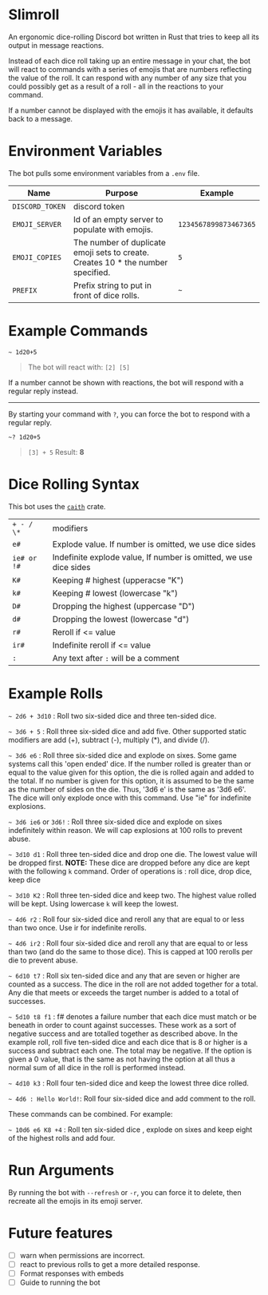 # Slimroll

An ergonomic dice-rolling Discord bot written in Rust that tries to keep all its output in message reactions.

Instead of each dice roll taking up an entire message in your chat, the bot will react to commands with a series of emojis that are numbers reflecting the value of the roll. It can respond with any number of any size that you could possibly get as a result of a roll - all in the reactions to your command.

If a number cannot be displayed with the emojis it has available, it defaults back to a message.

# Environment Variables

The bot pulls some environment variables from a `.env` file.

| Name            | Purpose                                                                           | Example               |
| --------------- | --------------------------------------------------------------------------------- | --------------------- |
| `DISCORD_TOKEN` | discord token                                                                     |                       |
| `EMOJI_SERVER`  | Id of an empty server to populate with emojis.                                    | `1234567899873467365` |
| `EMOJI_COPIES`  | The number of duplicate emoji sets to create. Creates 10 \* the number specified. | `5`                   |
| `PREFIX`        | Prefix string to put in front of dice rolls.                                      | `~`                   |

# Example Commands

```
~ 1d20+5
```

> The bot will react with: `[2] [5]`

If a number cannot be shown with reactions, the bot will respond with a regular reply instead.

---

By starting your command with `?`, you can force the bot to respond with a regular reply.

```
~? 1d20+5
```

> `[3] + 5` Result: **8**

# Dice Rolling Syntax

This bot uses the [`caith`](https://crates.io/crates/caith) crate.

|             |                                                                   |
| ----------- | ----------------------------------------------------------------- |
| `+ - / \*`  | modifiers                                                         |
| `e#`        | Explode value. If number is omitted, we use dice sides            |
| `ie# or !#` | Indefinite explode value, If number is omitted, we use dice sides |
| `K#`        | Keeping # highest (upperacse "K")                                 |
| `k#`        | Keeping # lowest (lowercase "k")                                  |
| `D#`        | Dropping the highest (uppercase "D")                              |
| `d#`        | Dropping the lowest (lowercase "d")                               |
| `r#`        | Reroll if <= value                                                |
| `ir#`       | Indefinite reroll if <= value                                     |
| `:`         | Any text after `:` will be a comment                              |

# Example Rolls

`~ 2d6 + 3d10` : Roll two six-sided dice and three ten-sided dice.

`~ 3d6 + 5` : Roll three six-sided dice and add five. Other supported static modifiers are add (+), subtract (-), multiply (\*), and divide (/).

`~ 3d6 e6` : Roll three six-sided dice and explode on sixes. Some game systems call this 'open ended' dice. If the number rolled is greater than or equal to the value given for this option, the die is rolled again and added to the total. If no number is given for this option, it is assumed to be the same as the number of sides on the die. Thus, '3d6 e' is the same as '3d6 e6'. The dice will only explode once with this command. Use "ie" for indefinite explosions.

`~ 3d6 ie6` or `3d6!` : Roll three six-sided dice and explode on sixes indefinitely within reason. We will cap explosions at 100 rolls to prevent abuse.

`~ 3d10 d1` : Roll three ten-sided dice and drop one die. The lowest value will be dropped first. **NOTE:** These dice are dropped before any dice are kept with the following `k` command. Order of operations is : roll dice, drop dice, keep dice

`~ 3d10 K2` : Roll three ten-sided dice and keep two. The highest value rolled will be kept.
Using lowercase `k` will keep the lowest.

`~ 4d6 r2` : Roll four six-sided dice and reroll any that are equal to or less than two once. Use ir for indefinite rerolls.

`~ 4d6 ir2` : Roll four six-sided dice and reroll any that are equal to or less than two (and do the same to those dice). This is capped at 100 rerolls per die to prevent abuse.

`~ 6d10 t7` : Roll six ten-sided dice and any that are seven or higher are counted as a success. The dice in the roll are not added together for a total. Any die that meets or exceeds the target number is added to a total of successes.

`~ 5d10 t8 f1` : f# denotes a failure number that each dice must match or be beneath in order to count against successes. These work as a sort of negative success and are totalled together as described above. In the example roll, roll five ten-sided dice and each dice that is 8 or higher is a success and subtract each one. The total may be negative. If the option is given a 0 value, that is the same as not having the option at all thus a normal sum of all dice in the roll is performed instead.

`~ 4d10 k3` : Roll four ten-sided dice and keep the lowest three dice rolled.

`~ 4d6 : Hello World!`: Roll four six-sided dice and add comment to the roll.

These commands can be combined. For example:

`~ 10d6 e6 K8 +4` : Roll ten six-sided dice , explode on sixes and keep eight of the highest rolls and add four.

# Run Arguments

By running the bot with `--refresh` or `-r`, you can force it to delete, then recreate all the emojis in its emoji server.

# Future features

- [ ] warn when permissions are incorrect.
- [ ] react to previous rolls to get a more detailed response.
- [ ] Format responses with embeds
- [ ] Guide to running the bot
